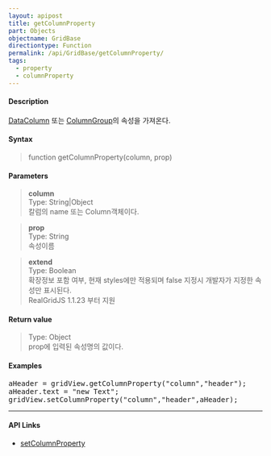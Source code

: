 ```yaml
---
layout: apipost
title: getColumnProperty
part: Objects
objectname: GridBase
directiontype: Function
permalink: /api/GridBase/getColumnProperty/
tags:
  - property
  - columnProperty
---
```



#### Description

 [DataColumn](/api/types/DataColumn/) 또는 [ColumnGroup](/api/types/ColumnGroup/)의 속성을 가져온다.  

#### Syntax

> function getColumnProperty(column, prop)  

#### Parameters

> **column**  
> Type: String\|Object  
> 칼럼의 name 또는 Column객체이다.  

> **prop**  
> Type: String  
> 속성이름  

> **extend**  
> Type: Boolean   
> 확장정보 포함 여부, 현재 styles에만 적용되며 false 지정시 개발자가 지정한 속성만 표시된다.   
> RealGridJS 1.1.23 부터 지원     

#### Return value

> Type: Object  
> prop에 입력된 속성명의 값이다.  

#### Examples 

<pre class="prettyprint">
aHeader = gridView.getColumnProperty("column","header");
aHeader.text = "new Text";
gridView.setColumnProperty("column","header",aHeader);
</pre>

---

#### API Links

* [setColumnProperty](/api/GridBase/setColumnProperty)